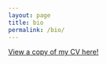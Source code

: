 ```yaml
---
layout: page
title: bio
permalink: /bio/
---
```


[View a copy of my CV here!](assets/2025_Eckman_CV.pdf)
